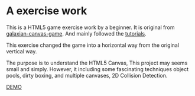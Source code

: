 # A exercise work
This is a HTML5 game exercise work by a beginner.
It is original from [galaxian-canvas-game](https://github.com/straker/galaxian-canvas-game).
And mainly followed the [tutorials](http://blog.sklambert.com/html5-canvas-game-panning-a-background/).

This exercise changed the game into a horizontal way from the original vertical way.

The purpose is to understand the HTML5 Canvas,
This project may seems small and simply.
However, it including some fascinating techniques object pools, dirty boxing, and multiple canvases, 2D Collision Detection.

[DEMO](https://rawgit.com/QiaoranC/SpaceShooterExercise17.7/blob/master/SpaceShooter.html)
